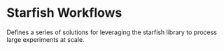 # Starfish Workflows

Defines a series of solutions for leveraging the starfish library to process large experiments at 
scale. 
